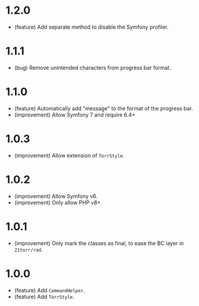 1.2.0
=====

* (feature) Add separate method to disable the Symfony profiler.


1.1.1
=====

* (bug) Remove unintended characters from progress bar format.


1.1.0
=====

* (feature) Automatically add "message" to the format of the progress bar.
* (improvement) Allow Symfony 7 and require 6.4+


1.0.3
=====

* (improvement) Allow extension of `TorrStyle`.


1.0.2
=====

*   (improvement) Allow Symfony v6.
*   (improvement) Only allow PHP v8+


1.0.1
=====

*   (improvement) Only mark the classes as final, to ease the BC layer in `21torr/rad`.


1.0.0
=====

*   (feature) Add `CommandHelper`.
*   (feature) Add `TorrStyle`.
